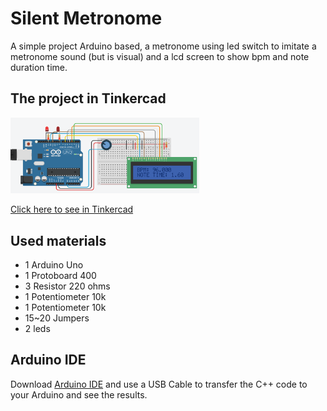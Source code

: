 # Silent Metronome
A simple project Arduino based, a metronome using led switch to imitate a metronome sound (but is visual) and a lcd screen to show bpm and note duration time.

<h2>The project in Tinkercad</h2>

<img width="60%" src="https://github.com/willyans-afr/Silent-Metronome/blob/main/Project-image/SilentMetronome2.png" alt="Silent Metronome Project"/>

<a href="https://www.tinkercad.com/things/1ntTxiGB9CV-silent-metronome/editel?sharecode=JcxH-F45JNbbR0kXhHPXtASKe3-B3yXsPFDlRFxO2vI">Click here to see in Tinkercad<a/>

<h2>Used materials</h2>

<ul>
  <li>1 Arduino Uno</li>
  <li>1 Protoboard 400 </li>
  <li>3 Resistor 220 ohms</li>
  <li>1 Potentiometer 10k</li>
  <li>1 Potentiometer 10k</li>
  <li>15~20 Jumpers</li>
  <li>2 leds</li>
</ul>  

<h2>Arduino IDE</h2>

Download <a href="https://www.arduino.cc/en/software">Arduino IDE</a> and use a USB Cable to transfer the C++ code to your Arduino and see the results.

